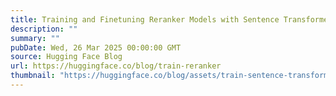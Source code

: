 ```yaml
---
title: Training and Finetuning Reranker Models with Sentence Transformers v4
description: ""
summary: ""
pubDate: Wed, 26 Mar 2025 00:00:00 GMT
source: Hugging Face Blog
url: https://huggingface.co/blog/train-reranker
thumbnail: "https://huggingface.co/blog/assets/train-sentence-transformers/st-hf-thumbnail.png"
---
```


